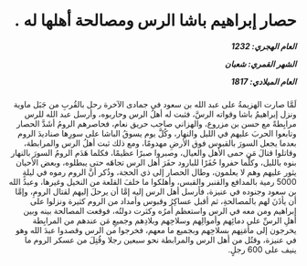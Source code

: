 <h1 dir="rtl">حصار إبراهيم باشا الرس ومصالحة أهلها له .</h1>

<h5 dir="rtl">العام الهجري:  1232

الشهر القمري: شعبان

العام الميلادي: 1817</h5>

<p dir="rtl">لَمَّا صارت الهزيمةُ على عبد الله بن سعود في جمادى الآخرة رحل بالقُربِ من جَبَل ماوية ونزل إبراهيمُ باشا وقواته الرسَّ، فثبت له أهلُ الرس وحاربوه، وأرسل عبد الله للرس مرابِطةً مع حسن بن مزروع، والهزاني صاحب حريق نعام، فحاصرهم الرومُ أشَدَّ الحصار وتابعوا الحربَ عليهم في الليل والنهار، وكُلَّ يوم يسوقُ الباشا على سورِها صناديدَ الروم بعدما يجعل السورَ بالقبوس فوق الأرضِ مهدومًا، ومع ذلك ثبت أهلُ الرس والمرابطة، وقاتلوا قتالَ مَن حمى الأهل والعيال، وصبروا صبرًا عظيمًا، فكلما هَدَم الرومُ السورَ بالنهار بنوه بالليل، وكلَّما حفروا حُفَرًا للبارود حفَرَ أهل الرس تجاهَه حتى يبطلوه، وبعض الأحيان يثور عليهم وهم لا يعلمون، وطال الحصار إلى ذي الحجة، وذُكر أنَّ الروم رموه في ليلةٍ 5000 رمية بالمدافع والقنبر والقبس، وأهلكوا ما خلفَ القلعة من النخيل وغيرها، وعبدُ الله بن سعود وجنوده في عنيزة، فأرسل أهل الرس إليه إمَّا أن يرحلَ إليهم لقتال الرومِ، وإمَّا أن يأذَنَ لهم بالمصالحةِ، ثم أقبل عساكِرُ وقبوس وأمداد من الروم كثيرة ونزلوا على إبراهيم ومن معه في الرس واستعظم أمرُه وكثرت دولتُه، فوقعت المصالحة بينه وبين أهلِ الرسِّ على دمائِهم وأموالِهم وسلاحِهم وبلادِهم وجميعِ مَن عندهم من المرابِطة يخرجون إلى مأمَنِهم بسلاحِهم وبجميع ما معهم، فخرجوا من الرس وقصدوا عبدَ الله وهو في عنيزة، وقتُل من أهل الرس والمرابطة نحو سبعين رجلا وقُتِلَ من عسكر الروم ما ينيف على 600 رجلٍ.</p></br>
